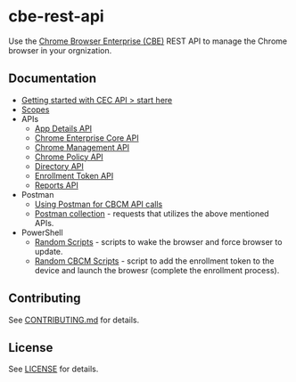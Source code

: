 # cbe-rest-api

Use the [Chrome Browser Enterprise (CBE)](https://support.google.com/chrome/a/topic/9025410?hl=en&ref_topic=4386754) REST API to manage the Chrome browser in your orgnization. 

## Documentation
* [Getting started with CEC API > start here](https://github.com/google/ChromeBrowserEnterprise/blob/main/docs/API_Get_Started.md)
* [Scopes](docs/auth.md)
* APIs
  * [App Details API](https://github.com/google/ChromeBrowserEnterprise/blob/main/docs/App_Details_api.md)
  * [Chrome Enterprise Core API](https://github.com/google/ChromeBrowserEnterprise/blob/main/docs/CBCM_api.md)
  * [Chrome Management API](https://github.com/google/ChromeBrowserEnterprise/blob/main/docs/Chrome_Management_Reports_api.md)
  * [Chrome Policy API](https://github.com/google/ChromeBrowserEnterprise/blob/main/docs/Chrome_Policy_api.md)
  * [Directory API](https://github.com/google/ChromeBrowserEnterprise/blob/main/docs/Directory_api.md)
  * [Enrollment Token API](https://github.com/google/ChromeBrowserEnterprise/blob/main/docs/Enrollment_Token_api.md)
  * [Reports API](https://github.com/google/ChromeBrowserEnterprise/blob/main/docs/Reports_api.md)
* Postman
  * [Using Postman for CBCM API calls](https://github.com/google/ChromeBrowserEnterprise/blob/main/postman/README.md)
  * [Postman collection](https://www.postman.com/google-chrome-enterprise-apis/workspace/google-chrome-enterprise-public/overview) - requests that utilizes the above mentioned APIs.
* PowerShell 
  * [Random Scripts](https://github.com/google/ChromeBrowserEnterprise/tree/main/Windows/PowerShell) - scripts to wake the browser and force browser to update.
  * [Random CBCM Scripts](https://github.com/google/ChromeBrowserEnterprise/tree/main/Windows/PowerShell/cbcm) - script to add the enrollment token to the device and launch the browesr (complete the enrollment process).


## Contributing
See [CONTRIBUTING.md](CONTRIBUTING.md) for details.

## License
See [LICENSE](LICENSE) for details.

